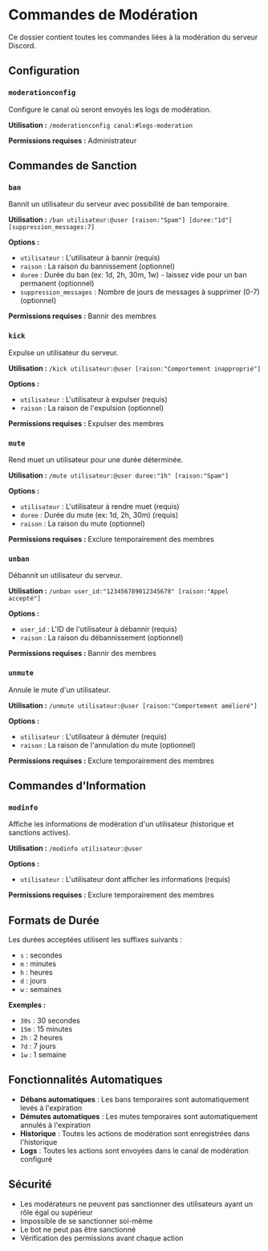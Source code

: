 # Commandes de Modération

Ce dossier contient toutes les commandes liées à la modération du serveur Discord.

## Configuration

### `moderationconfig`
Configure le canal où seront envoyés les logs de modération.

**Utilisation :** `/moderationconfig canal:#logs-moderation`

**Permissions requises :** Administrateur

## Commandes de Sanction

### `ban`
Bannit un utilisateur du serveur avec possibilité de ban temporaire.

**Utilisation :** `/ban utilisateur:@user [raison:"Spam"] [duree:"1d"] [suppression_messages:7]`

**Options :**
- `utilisateur` : L'utilisateur à bannir (requis)
- `raison` : La raison du bannissement (optionnel)
- `duree` : Durée du ban (ex: 1d, 2h, 30m, 1w) - laissez vide pour un ban permanent (optionnel)
- `suppression_messages` : Nombre de jours de messages à supprimer (0-7) (optionnel)

**Permissions requises :** Bannir des membres

### `kick`
Expulse un utilisateur du serveur.

**Utilisation :** `/kick utilisateur:@user [raison:"Comportement inapproprié"]`

**Options :**
- `utilisateur` : L'utilisateur à expulser (requis)
- `raison` : La raison de l'expulsion (optionnel)

**Permissions requises :** Expulser des membres

### `mute`
Rend muet un utilisateur pour une durée déterminée.

**Utilisation :** `/mute utilisateur:@user duree:"1h" [raison:"Spam"]`

**Options :**
- `utilisateur` : L'utilisateur à rendre muet (requis)
- `duree` : Durée du mute (ex: 1d, 2h, 30m) (requis)
- `raison` : La raison du mute (optionnel)

**Permissions requises :** Exclure temporairement des membres

### `unban`
Débannit un utilisateur du serveur.

**Utilisation :** `/unban user_id:"123456789012345678" [raison:"Appel accepté"]`

**Options :**
- `user_id` : L'ID de l'utilisateur à débannir (requis)
- `raison` : La raison du débannissement (optionnel)

**Permissions requises :** Bannir des membres

### `unmute`
Annule le mute d'un utilisateur.

**Utilisation :** `/unmute utilisateur:@user [raison:"Comportement amélioré"]`

**Options :**
- `utilisateur` : L'utilisateur à démuter (requis)
- `raison` : La raison de l'annulation du mute (optionnel)

**Permissions requises :** Exclure temporairement des membres

## Commandes d'Information

### `modinfo`
Affiche les informations de modération d'un utilisateur (historique et sanctions actives).

**Utilisation :** `/modinfo utilisateur:@user`

**Options :**
- `utilisateur` : L'utilisateur dont afficher les informations (requis)

**Permissions requises :** Exclure temporairement des membres

## Formats de Durée

Les durées acceptées utilisent les suffixes suivants :
- `s` : secondes
- `m` : minutes  
- `h` : heures
- `d` : jours
- `w` : semaines

**Exemples :**
- `30s` : 30 secondes
- `15m` : 15 minutes
- `2h` : 2 heures
- `7d` : 7 jours
- `1w` : 1 semaine

## Fonctionnalités Automatiques

- **Débans automatiques** : Les bans temporaires sont automatiquement levés à l'expiration
- **Démutes automatiques** : Les mutes temporaires sont automatiquement annulés à l'expiration
- **Historique** : Toutes les actions de modération sont enregistrées dans l'historique
- **Logs** : Toutes les actions sont envoyées dans le canal de modération configuré

## Sécurité

- Les modérateurs ne peuvent pas sanctionner des utilisateurs ayant un rôle égal ou supérieur
- Impossible de se sanctionner soi-même
- Le bot ne peut pas être sanctionné
- Vérification des permissions avant chaque action
